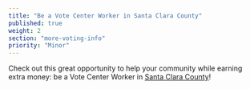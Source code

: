```yaml
---
title: "Be a Vote Center Worker in Santa Clara County"
published: true
weight: 2
section: "more-voting-info"
priority: "Minor"
---
```


Check out this great opportunity to help your community while earning extra money: be a Vote Center Worker in [Santa Clara County](https://www.sccgov.org/sites/rov/Volunteer/Work%20at%20a%20Vote%20Center/Pages/home.aspx)!  
